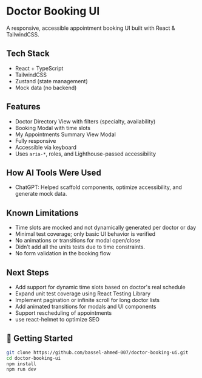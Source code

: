 # Doctor Booking UI

A responsive, accessible appointment booking UI built with React & TailwindCSS.

## Tech Stack

- React + TypeScript
- TailwindCSS
- Zustand (state management)
- Mock data (no backend)

## Features

- Doctor Directory View with filters (specialty, availability)
- Booking Modal with time slots
- My Appointments Summary View Modal
- Fully responsive
- Accessible via keyboard
- Uses `aria-*`, roles, and Lighthouse-passed accessibility

## How AI Tools Were Used

- ChatGPT: Helped scaffold components, optimize accessibility, and generate mock data.

## Known Limitations

- Time slots are mocked and not dynamically generated per doctor or day
- Minimal test coverage; only basic UI behavior is verified
- No animations or transitions for modal open/close
- Didn’t add all the units tests due to time constraints.
- No form validation in the booking flow

## Next Steps

- Add support for dynamic time slots based on doctor's real schedule
- Expand unit test coverage using React Testing Library
- Implement pagination or infinite scroll for long doctor lists
- Add animated transitions for modals and UI components
- Support rescheduling of appointments
- use react-helmet to optimize SEO

## 🚀 Getting Started

```bash
git clone https://github.com/bassel-ahmed-007/doctor-booking-ui.git
cd doctor-booking-ui
npm install
npm run dev
```

